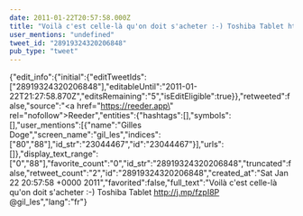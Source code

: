 ```yaml
---
date: 2011-01-22T20:57:58.000Z
title: "Voilà c'est celle-là qu'on doit s'acheter :-) Toshiba Tablet http://j.mp/fzpI8P <a href='http://twitter.com/gil_les'>@gil_les</a>″"
user_mentions: "undefined"
tweet_id: "28919324320206848"
pub_type: "tweet"
---
```

{"edit_info":{"initial":{"editTweetIds":["28919324320206848"],"editableUntil":"2011-01-22T21:27:58.870Z","editsRemaining":"5","isEditEligible":true}},"retweeted":false,"source":"<a href=\"https://reeder.app\" rel=\"nofollow\">Reeder</a>","entities":{"hashtags":[],"symbols":[],"user_mentions":[{"name":"Gilles Doge","screen_name":"gil_les","indices":["80","88"],"id_str":"23044467","id":"23044467"}],"urls":[]},"display_text_range":["0","88"],"favorite_count":"0","id_str":"28919324320206848","truncated":false,"retweet_count":"2","id":"28919324320206848","created_at":"Sat Jan 22 20:57:58 +0000 2011","favorited":false,"full_text":"Voilà c'est celle-là qu'on doit s'acheter :-) Toshiba Tablet http://j.mp/fzpI8P @gil_les","lang":"fr"}
